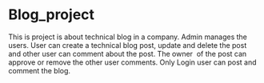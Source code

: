 # Blog_project
This is project is about technical blog in a company. Admin manages the users. User can create a technical blog post, update and delete the post and other user can comment about the post. The owner  of the post can approve or remove the other user comments. Only Login user can post and comment the blog.
